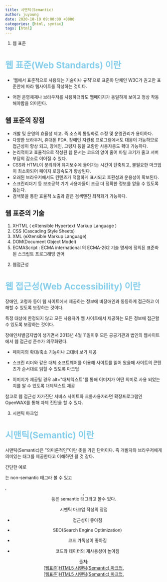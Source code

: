 ```yaml
---
title: 시맨틱(Semantic)
author: juyoung
date: 2020-10-10 09:00:00 +0800
categories: [html, syntax]
tags: [html]
---
```


1. 웹 표준

# <font color=skyblue>웹 표준(Web Standards) 이란</font>  
 - '웹에서 표준적으로 사용되는 기술이나 규칙'으로 표준화 단체인 W3C가 권고한 표준안에 따라 웹사이트를 작성하는 것이다.
 
 - 어떤 운영체제나 브라우저를 사용하더라도 웹페이지가 동일하게 보이고 정상 작동해야함을 의미한다.





## 웹 표준의 장점 

 - 개발 및 운영의 효율성 제고. 즉 소스의 통일화로 수정 및 운영관리가 용이하다.
 - 다양한 브라우저, 휴대폰 PDA, 장애인 지원용 프로그램에서도 대응이 가능하므로 접근성이 향상 되고, 장애인, 고령자 등을 포함한 사용자층도 확대 가능하다. 
 - 논리적이고 효율적으로 작성된 웹 문서는 코드의 양이 줄어 파일 크기가 줄고 서버부담의 감소로 이어질 수 있다.
 - CSS와 HTML이 분리되어 유지보수에 들어가는 시간이 단축되고, 불필요한 마크업이 최소화되어 페이지 로딩속도가 향상된다.
 - 오래된 브라우저에서도 컨텐츠가 적절하게 표시되고 호환성과 운용성이 확보된다. 
 - 스크린리더기 등 보조공학 기기 사용자들이 조금 더 정확한 정보를 얻을 수 있도록 돕는다. 
 - 검색봇을 통한 효율적 노출과 같은 검색엔진 최적화가 가능하다. 

 

## 웹 표준의 기술
1) XHTML ( eXtensible Hypertext Markup Language ) 
2) CSS (Cascading Style Sheets) 
3) XML (eXtensible Markup Language) 
4) DOM(Document Object Model) 
5) ECMAScript : ECMA international 의 ECMA-262 기술 명세에 정의된 표준화된 스크립트 프로그래밍 언어 



2. 웹접근성

# <font color=skyblue>웹 접근성(Web Accessibility) 이란</font>  

 
장애인, 고령자 등이 웹 사이트에서 제공하는 정보에 비장애인과 동등하게 접근하고 이해할 수 있도록 보장하는 것이다.



특정 대상에 한정되지 않고 모든 사용자가 웹 사이트에서 제공하는 모든 정보에 접근할 수 있도록 보장하는 것이다.

장애인차별금지법이 생기면서 2013년 4월 11일이후 모든 공공기관과 법인의 웹사이트에서 웹 접근성 준수가 의무화됐다.


 - 페이지의 확대/축소 기능이나 고대비 보기 제공


 - 스크린 리더와 같은 대체 소프트웨어를 이용해 사이트를 읽어 왔을때 사이트의 콘텐츠가 순서대로 읽힐 수 있도록 마크업

 - 이미지가 제공될 경우 alt="대체텍스트"를 통해 이미지가 어떤 의미로 사용 되었는지를 알 수 있도록 대체텍스트 제공


참고로 웹 접근성 자가진단 서비스 사이트와 크롬사용자라면 확장프로그램인 OpenWAX를 통해 자체 진단을 할 수 있다.


3. 시맨틱 마크업

# <font color=skyblue>시맨틱(Semantic) 이란</font> 
시맨틱(Semantic)은 "의미론적인"이란 뜻을 가진 단어이다.
즉 개발자와 브라우저에게 의미있는 태그를 제공한다고 이해하면 될 것 같다.



간단한 예로 <div>는 non-semantic 태그라 볼 수 있고

<table>, <header>, <footer> 등은 semantic 태그라고 볼수 있다.



시멘틱 마크업 작성의 장점

 - 접근성이 좋아짐

 - SEO(Search Engine Optimization)

 - 코드 가독성이 좋아짐

 - 코드와 데이터의 재사용성이 높아짐


출처:   
[[웹표준]HTML5 시맨틱(Semantic) 마크업](https://yeoninim.tistory.com/20),  
[[웹표준]HTML5 시맨틱(Semantic) 마크업](https://goddaehee.tistory.com/244 ),  
